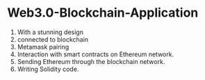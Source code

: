 # Web3.0-Blockchain-Application

1. With a stunning design
2. connected to blockchain
3. Metamask pairing
4. Interaction with smart contracts on Ethereum network.
5. Sending Ethereum through the blockchain network.
6. Writing Solidity code.


